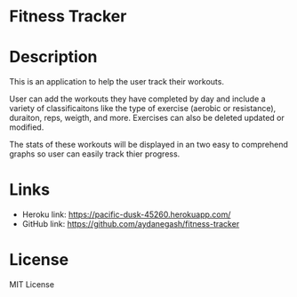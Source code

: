 # Fitness Tracker

# Description
This is an application to help the user track their workouts.

User can add the workouts they have completed by day and include a variety of classificaitons like the type of exercise (aerobic or resistance), duraiton, reps, weigth, and more. Exercises can also be deleted updated or modified.

The stats of these workouts will be displayed in an two easy to comprehend graphs so user can easily track thier progress.








# Links

  * Heroku link: https://pacific-dusk-45260.herokuapp.com/
  * GitHub link: https://github.com/aydanegash/fitness-tracker


# License 

  MIT License 
